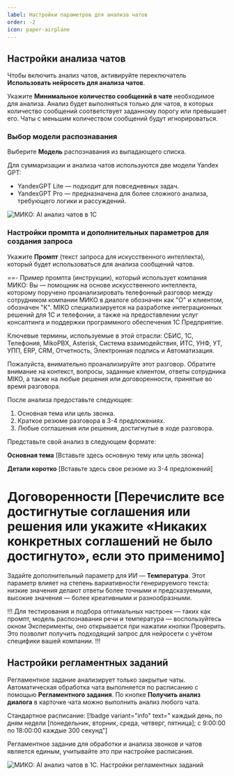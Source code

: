 ```yaml
---
label: Настройки параметров для анализа чатов
order: -2
icon: paper-airplane
---
```


## Настройки анализа чатов

Чтобы включить анализ чатов, активируйте переключатель **Использовать нейросеть для анализа чатов**.

Укажите **Минимальное количество сообщений в чате** необходимое для анализа. Анализ будет выполняться только для чатов, в которых количество сообщений соответствует заданному порогу или превышает его. Чаты с меньшим количеством сообщений будут игнорироваться.

### Выбор модели распознавания

Выберите **Модель** распознавания из выпадающего списка.

Для суммаризации и анализа чатов используются две модели Yandex GPT:
- YandexGPT Lite — подходит для повседневных задач.
- YandexGPT Pro — предназначена для более сложного анализа, требующего логики и рассуждений.

<img class="miko-shadow img-zoomable"  
src="/assets/user-guides/ai_analysis/chats_ai_settings_1.png"
data-original="/assets/user-guides/ai_analysis/chats_ai_settings_1.png"
srcset="/assets/user-guides/ai_analysis/chats_ai_settings_1.png 1x, /assets/user-guides/ai_analysis/chats_ai_settings_1.png 2x"
alt="МИКО: AI анализ чатов в 1С"
/>

### Настройки промпта и дополнительных параметров для создания запроса

Укажите **Промпт** (текст запроса для искусственного интеллекта), который будет использоваться для анализа сообщений чатов.

==- Пример промпта (инструкции), который использует компания МИКО:
Вы — помощник на основе искусственного интеллекта, которому поручено проанализировать телефонный разговор между сотрудником компании МИКО в диалоге обозначен как "О" и клиентом, обозначен "К". MIKO специализируется на разработке интеграционных решений для 1С и телефонии, а также на предоставлении услуг консалтинга и поддержки программного обеспечения 1С Предприятие.

Ключевые термины, используемые в этой отрасли: СБИС, 1С, Телефония, MikoPBX, Asterisk, Система взаимодействия, ИТС, УНФ, УТ, УПП, ERP, CRM, Отчетность, Электронная подпись и Автоматизация.

Пожалуйста, внимательно проанализируйте этот разговор. Обратите внимание на контекст, вопросы, заданные клиентом, ответы сотрудника MIKO, а также на любые решения или договоренности, принятые во время разговора.

После анализа предоставьте следующее:

1. Основная тема или цель звонка.
2. Краткое резюме разговора в 3-4 предложениях.
3. Любые соглашения или решения, достигнутые в ходе разговора.

Представьте свой анализ в следующем формате:

**Основная тема**
[Вставьте здесь основную тему или цель звонка]

**Детали коротко**
[Вставьте здесь свое резюме из 3-4 предложений]

**Договоренности**
[Перечислите все достигнутые соглашения или решения или укажите «Никаких конкретных соглашений не было достигнуто», если это применимо]
===

Задайте дополнительный параметр для ИИ — **Температура**. Этот параметр влияет на степень вариативности генерируемого текста: низкие значения делают ответы более точными и предсказуемыми, высокие значения — более креативными и разнообразными.

!!!
Для тестирования и подбора оптимальных настроек — таких как промпт, модель распознавания речи и температура — воспользуйтесь окном Эксперименты, оно открывается при нажатии кнопки Проверить. Это позволит получить подходящий запрос для нейросети с учётом специфики вашей компании.
!!!

## Настройки регламентных заданий

Регламентное задание анализирует только закрытые чаты. Автоматическая обработка чата выполняется по расписанию с помощью **Регламентного задания**. По кнопке **Получить анализ диалога** в карточке чата можно выполнить анализ любого чата.

Стандартное расписание: [!badge variant="info" text=" каждый день, по дням недели [понедельник, вторник, среда, четверг, пятница]; с 9:00:00 по 18:00:00 каждые 300 секунд"]

Регламентное задание для обработки и анализа звонков и чатов является единым, учитывайте это при настройке расписания.

<img class="miko-shadow img-zoomable"  
src="/assets/user-guides/ai_analysis/chats_ai_settings_2.png"
data-original="/assets/user-guides/ai_analysis/chats_ai_settings_2.png"
srcset="/assets/user-guides/ai_analysis/chats_ai_settings_2.png 1x, /assets/user-guides/ai_analysis/chats_ai_settings_2.png 2x"
alt="МИКО: AI анализ чатов в 1С. Настройки регламентных заданий"
/>